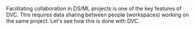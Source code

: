 Facilitating collaboration in DS/ML projects is one of the key
features of DVC. This requires data sharing between people
(workspaces) working on the same project. Let's see how this is done
with DVC.
